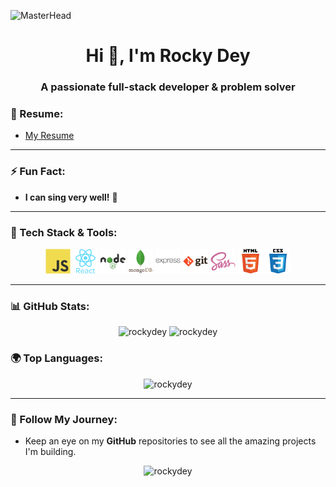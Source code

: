 ![MasterHead](https://i.ibb.co.com/PGfbzytC/Github-Banner.gif)

<h1 align="center">Hi 👋, I'm Rocky Dey</h1>
<h3 align="center">A passionate full-stack developer & problem solver</h3>

### 📄 Resume:
- [My Resume](https://drive.google.com/file/d/1DOqynzOwaejY6r1DlXmSu1DpK_v8Ty32/view?usp=sharing)

---

### ⚡ Fun Fact:
- **I can sing very well!** 🎤

---

### 🚀 Tech Stack & Tools:
<p align="center">
  <img src="https://raw.githubusercontent.com/devicons/devicon/master/icons/javascript/javascript-original.svg" alt="javascript" width="40" height="40"/>
  <img src="https://raw.githubusercontent.com/devicons/devicon/master/icons/react/react-original-wordmark.svg" alt="react" width="40" height="40"/>
  <img src="https://raw.githubusercontent.com/devicons/devicon/master/icons/nodejs/nodejs-original-wordmark.svg" alt="nodejs" width="40" height="40"/>
  <img src="https://raw.githubusercontent.com/devicons/devicon/master/icons/mongodb/mongodb-original-wordmark.svg" alt="mongodb" width="40" height="40"/>
  <img src="https://raw.githubusercontent.com/devicons/devicon/master/icons/express/express-original-wordmark.svg" alt="express" width="40" height="40"/>
  <img src="https://raw.githubusercontent.com/devicons/devicon/master/icons/git/git-original-wordmark.svg" alt="git" width="40" height="40"/>
  <img src="https://raw.githubusercontent.com/devicons/devicon/master/icons/sass/sass-original.svg" alt="sass" width="40" height="40"/>
  <img src="https://raw.githubusercontent.com/devicons/devicon/master/icons/html5/html5-original-wordmark.svg" alt="html" width="40" height="40"/>
  <img src="https://raw.githubusercontent.com/devicons/devicon/master/icons/css3/css3-original-wordmark.svg" alt="css" width="40" height="40"/>
</p>

---

### 📊 GitHub Stats:
<p align="center">
  <img src="https://github-readme-stats.vercel.app/api?username=rockydey&show_icons=true&locale=en" alt="rockydey" width="400" />
  <img src="https://github-readme-streak-stats.herokuapp.com/?user=rockydey&" alt="rockydey" width="400" />
</p>

### 🌍 Top Languages:
<p align="center">
  <img src="https://github-readme-stats.vercel.app/api/top-langs?username=rockydey&show_icons=true&locale=en&layout=compact" alt="rockydey" width="400" />
</p>



---

### 📌 Follow My Journey:
- Keep an eye on my **GitHub** repositories to see all the amazing projects I'm building.

<p align="center">
  <img src="https://komarev.com/ghpvc/?username=rockydey&label=Profile%20views&color=0e75b6&style=flat" alt="rockydey" />
</p>
